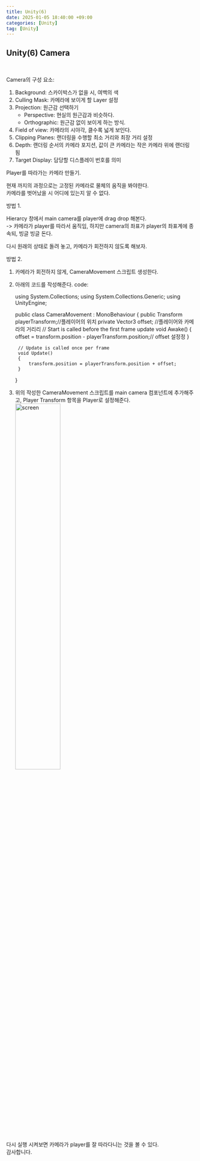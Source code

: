 ```yaml
---
title: Unity(6)
date: 2025-01-05 18:40:00 +09:00
categories: [Unity]
tag: [Unity]
---
```


## Unity(6) Camera
<br>

Camera의 구성 요소:

1. Background: 스카이박스가 없을 시, 여백의 색
2. Culling Mask: 카메라에 보이게 할 Layer 설정
3. Projection: 원근감 선택하기
    - Perspective: 현실의 원근감과 비슷하다.
    - Orthographic: 원근감 없이 보이게 하는 방식.
4. Field of view: 카메라의 시야각, 클수록 넓게 보인다.
5. Clipping Planes: 랜더링을 수행할 최소 거리와 최장 거리 설정
6. Depth: 랜더링 순서의 카메라 포지션, 값이 큰 카메라는 작은 카메라 위에 랜더링 됨
7. Target Display: 담당할 디스플레이 번호를 의미

Player를 따라가는 카메라 만들기.

현재 까지의 과정으로는 고정된 카메라로 물체의 움직을 봐야한다.<br>
카메라를 벗어났을 시 어디에 있는지 알 수 없다.

방법 1.<br>

Hierarcy 창에서 main camera를 player에 drag drop 해본다.<br>
-> 카메라가 player를 따라서 움직임, 하지만 camera의 좌표가 player의 좌표계에 종속되, 빙글 빙글 돈다.<br>

다시 원래의 상태로 돌려 놓고, 카메라가 회전하지 않도록 해보자.<br>

방법 2.<br>

1. 카메라가 회전하지 않게, CameraMovement 스크립트 생성한다.
2. 아래의 코드를 작성해준다.
code:

    using System.Collections;
    using System.Collections.Generic;
    using UnityEngine;

    public class CameraMovement : MonoBehaviour
    {
        public Transform playerTransform;//플레이어의 위치
        private Vector3 offset; //플레이어와 카메라의 거리리
        // Start is called before the first frame update
        void Awake()
        {
            offset = transform.position - playerTransform.position;// offset 설정정
        }

        // Update is called once per frame
        void Update()
        {
            transform.position = playerTransform.position + offset; 
        }
    }

3. 위의 작성한 CameraMovement 스크립트를 main camera 컴포넌트에 추가해주고, Player Transform 항목을 Player로 설정해준다.
<img src="https://github.com/user-attachments/assets/342d59aa-e9ce-4ae8-8731-182f81e2d9b2" width="50%" height="50%" title="px(픽셀) 크기 설정" alt="screen"></img><br>

다시 실행 시켜보면 카메라가 player를 잘 따라다니는 것을 볼 수 있다.
<br>
감사합니다.



